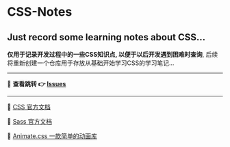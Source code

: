 # CSS-Notes
## Just record some learning notes about CSS...  
**仅用于记录开发过程中的一些CSS知识点, 以便于以后开发遇到困难时查询**, 后续将重新创建一个仓库用于存放从基础开始学习CSS的学习笔记...

---
🔗  **查看跳转  👉  <a href='https://github.com/Douc1998/CSS-Notes/issues'>Issues</a>**

--- 
🔗  [CSS 官方文档](https://developer.mozilla.org/zh-CN/docs/Web/CSS)

🔗  [Sass 官方文档](https://sass-lang.com/)

🔗  [Animate.css 一款简单的动画库](https://animate.style/)
